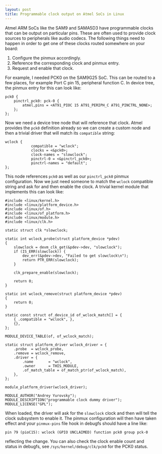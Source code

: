```yaml
---
layout: post
title: Programmable clock output on Atmel SoCs in Linux
---
```


Atmel ARM SoCs like the SAM9 and SAMA5D3 have programmable clocks that can be
output on particular pins.  These are often used to provide clock sources to
peripherals like audio codecs.  The following things need to happen in order to
get one of these clocks routed somewhere on your board:

1. Configure the pinmux accordingly.
2. Reference the corresponding clock and pinmux entry.
3. Request and enable that clock.

For example, I needed PCK0 on the SAM9G25 SoC.  This can be routed to a few
places, for example Port C pin 15, peripheral function C.  In device tree, the
pinmux entry for this can look like:

    pck0 {
        pinctrl_pck0: pck-0 {
            atmel,pins = <AT91_PIOC 15 AT91_PERIPH_C AT91_PINCTRL_NONE>;
        };
    };

Now we need a device tree node that will reference that clock.  Atmel provides
the `pck0` definition already so we can create a custom node and then a trivial
driver that will match its `compatible` string:

    wclock {
                compatible = "wclock";
                clocks = <&pck0>;
                clock-names = "slowclock";
                pinctrl-0 = <&pinctrl_pck0>;
                pinctrl-names = "default";
    };

This node references `pck0` as well as our `pinctrl_pck0` pinmux configuration.
Now we just need someone to match the `wclock` compatible string and ask for
and then enable the clock.  A trivial kernel module that implements this can
look like:

    #include <linux/kernel.h>
    #include <linux/platform_device.h>
    #include <linux/of.h>
    #include <linux/of_platform.h>
    #include <linux/module.h>
    #include <linux/clk.h>

    static struct clk *slowclock;

    static int wclock_probe(struct platform_device *pdev)
    {
        slowclock = devm_clk_get(&pdev->dev, "slowclock");
        if (IS_ERR(slowclock)) {
            dev_err(&pdev->dev, "Failed to get slowclock\n");
            return PTR_ERR(slowclock);
        }

        clk_prepare_enable(slowclock);

        return 0;
    }

    static int wclock_remove(struct platform_device *pdev)
    {
        return 0;
    }

    static const struct of_device_id of_wclock_match[] = {
        { .compatible = "wclock", },
        {},
    };

    MODULE_DEVICE_TABLE(of, of_wclock_match);

    static struct platform_driver wclock_driver = {
        .probe	= wclock_probe,
        .remove	= wclock_remove,
        .driver	= {
            .name		= "wclock",
            .owner		= THIS_MODULE,
            .of_match_table = of_match_ptr(of_wclock_match),
        },
    };

    module_platform_driver(wclock_driver);

    MODULE_AUTHOR("Andrey Yurovsky");
    MODULE_DESCRIPTION("programmable clock dummy driver");
    MODULE_LICENSE("GPL");

When loaded, the driver will ask for the `slowclock` clock and then will tell
the clock subsystem to enable it.  The pinmux configuration will then have
taken effect and your `pinmux-pins` file hook in debugfs should have a line
like:

    pin 79 (pioC15): wclock (GPIO UNCLAIMED) function pck0 group pck-0

reflecting the change.  You can also check the clock enable count and status
in debugfs, see `/sys/kernel/debug/clk/pck0` for the PCK0 status.

